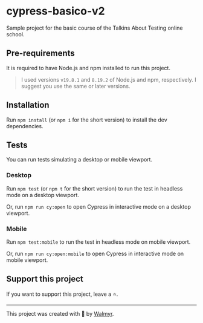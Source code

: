 # cypress-basico-v2

Sample project for the basic course of the Talkins About Testing online school.

## Pre-requirements

It is required to have Node.js and npm installed to run this project.

> I used versions `v19.8.1` and `8.19.2` of Node.js and npm, respectively. I suggest you use the same or later versions.

## Installation

Run `npm install` (or `npm i` for the short version) to install the dev dependencies.

## Tests

You can run tests simulating a desktop or mobile viewport.

### Desktop

Run `npm test` (or `npm t` for the short version) to run the test in headless mode
on a desktop viewport.

Or, run `npm run cy:open` to open Cypress in interactive mode
on a desktop viewport.

### Mobile

Run `npm test:mobile` to run the test in headless mode
on mobile viewport.

Or, run `npm run cy:open:mobile` to open Cypress in interactive mode
on mobile viewport.

## Support this project

If you want to support this project, leave a ⭐.

---

This project was created with 💚 by [Walmyr](https://walmyr.dev).
